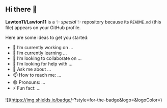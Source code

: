 ## Hi there 👋


**Lawton11/Lawton11** is a ✨ _special_ ✨ repository because its `README.md` (this file) appears on your GitHub profile.

Here are some ideas to get you started:

- 🔭 I’m currently working on ...
- 🌱 I’m currently learning ...
- 👯 I’m looking to collaborate on ...
- 🤔 I’m looking for help with ...
- 💬 Ask me about ...
- 📫 How to reach me: ...
- 😄 Pronouns: ...
- ⚡ Fun fact: ...


![<Badge Name>](https://img.shields.io/badge/<Badge Text>-<Background Color>?style=for-the-badge&logo=<Icon Name>&logoColor=<Logo Color>)
